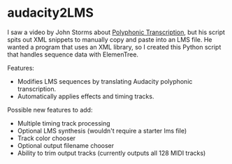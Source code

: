 # audacity2LMS
I saw a video by John Storms about [Polyphonic Transcription](https://youtu.be/SeoQSE3FlBc), but his script spits out XML snippets to manually copy and paste into an LMS file. He wanted a program that uses an XML library, so I created this Python script that handles sequence data with ElemenTree.

Features:
- Modifies LMS sequences by translating Audacity polyphonic transcription. 
- Automatically applies effects and timing tracks.


Possible new features to add:
- Multiple timing track processing
- Optional LMS synthesis (wouldn't require a starter lms file)
- Track color chooser
- Optional output filename chooser
- Ability to trim output tracks (currently outputs all 128 MIDI tracks)

